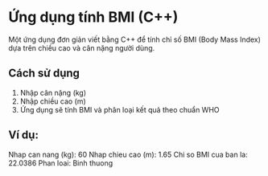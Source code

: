 # Ứng dụng tính BMI (C++)

Một ứng dụng đơn giản viết bằng C++ để tính chỉ số BMI (Body Mass Index) dựa trên chiều cao và cân nặng người dùng.

## Cách sử dụng

1. Nhập cân nặng (kg)
2. Nhập chiều cao (m)
3. Ứng dụng sẽ tính BMI và phân loại kết quả theo chuẩn WHO

## Ví dụ:

Nhap can nang (kg): 60
Nhap chieu cao (m): 1.65
Chi so BMI cua ban la: 22.0386
Phan loai: Binh thuong
